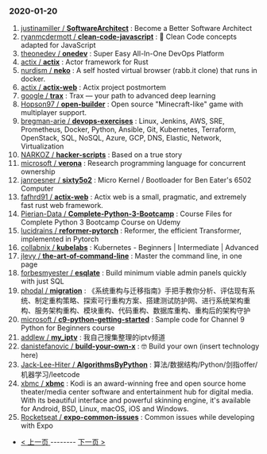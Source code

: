 ### 2020-01-20 
1. [
        justinamiller /
**SoftwareArchitect**](https://github.com/justinamiller/SoftwareArchitect) : Become a Better Software Architect
1. [
        ryanmcdermott /
**clean-code-javascript**](https://github.com/ryanmcdermott/clean-code-javascript) : 🛁 Clean Code concepts adapted for JavaScript
1. [
        theonedev /
**onedev**](https://github.com/theonedev/onedev) : Super Easy All-In-One DevOps Platform
1. [
        actix /
**actix**](https://github.com/actix/actix) : Actor framework for Rust
1. [
        nurdism /
**neko**](https://github.com/nurdism/neko) : A self hosted virtual browser (rabb.it clone) that runs in docker.
1. [
        actix /
**actix-web**](https://github.com/actix/actix-web) : Actix project postmortem
1. [
        google /
**trax**](https://github.com/google/trax) : Trax — your path to advanced deep learning
1. [
        Hopson97 /
**open-builder**](https://github.com/Hopson97/open-builder) : Open source "Minecraft-like" game with multiplayer support.
1. [
        bregman-arie /
**devops-exercises**](https://github.com/bregman-arie/devops-exercises) : Linux, Jenkins, AWS, SRE, Prometheus, Docker, Python, Ansible, Git, Kubernetes, Terraform, OpenStack, SQL, NoSQL, Azure, GCP, DNS, Elastic, Network, Virtualization
1. [
        NARKOZ /
**hacker-scripts**](https://github.com/NARKOZ/hacker-scripts) : Based on a true story
1. [
        microsoft /
**verona**](https://github.com/microsoft/verona) : Research programming language for concurrent ownership
1. [
        janroesner /
**sixty5o2**](https://github.com/janroesner/sixty5o2) : Micro Kernel / Bootloader for Ben Eater's 6502 Computer
1. [
        fafhrd91 /
**actix-web**](https://github.com/fafhrd91/actix-web) : Actix web is a small, pragmatic, and extremely fast rust web framework.
1. [
        Pierian-Data /
**Complete-Python-3-Bootcamp**](https://github.com/Pierian-Data/Complete-Python-3-Bootcamp) : Course Files for Complete Python 3 Bootcamp Course on Udemy
1. [
        lucidrains /
**reformer-pytorch**](https://github.com/lucidrains/reformer-pytorch) : Reformer, the efficient Transformer, implemented in Pytorch
1. [
        collabnix /
**kubelabs**](https://github.com/collabnix/kubelabs) : Kubernetes - Beginners | Intermediate | Advanced
1. [
        jlevy /
**the-art-of-command-line**](https://github.com/jlevy/the-art-of-command-line) : Master the command line, in one page
1. [
        forbesmyester /
**esqlate**](https://github.com/forbesmyester/esqlate) : Build minimum viable admin panels quickly with just SQL
1. [
        phodal /
**migration**](https://github.com/phodal/migration) : 《系统重构与迁移指南》手把手教你分析、评估现有系统、制定重构策略、探索可行重构方案、搭建测试防护网、进行系统架构重构、服务架构重构、模块重构、代码重构、数据库重构、重构后的架构守护
1. [
        microsoft /
**c9-python-getting-started**](https://github.com/microsoft/c9-python-getting-started) : Sample code for Channel 9 Python for Beginners course
1. [
        addlew /
**my_iptv**](https://github.com/addlew/my_iptv) : 我自己搜集整理的iptv频道
1. [
        danistefanovic /
**build-your-own-x**](https://github.com/danistefanovic/build-your-own-x) : 🤓 Build your own (insert technology here)
1. [
        Jack-Lee-Hiter /
**AlgorithmsByPython**](https://github.com/Jack-Lee-Hiter/AlgorithmsByPython) : 算法/数据结构/Python/剑指offer/机器学习/leetcode
1. [
        xbmc /
**xbmc**](https://github.com/xbmc/xbmc) : Kodi is an award-winning free and open source home theater/media center software and entertainment hub for digital media. With its beautiful interface and powerful skinning engine, it's available for Android, BSD, Linux, macOS, iOS and Windows.
1. [
        Rocketseat /
**expo-common-issues**](https://github.com/Rocketseat/expo-common-issues) : Common issues while developing with Expo 

- [ < 上一页 ](https://github.com/able8/github-trending-daily-record/blob/master/2020-01-19.md) -------- [ 下一页 > ](https://github.com/able8/github-trending-daily-record/blob/master/2020-01-21.md)